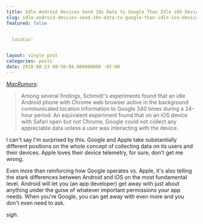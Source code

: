 ```yaml
---
title: Idle Android Devices Send 10x Data to Google Than Idle iOS Devices to Apple
slug: idle-android-devices-send-10x-data-to-google-than-idle-ios-devices-to-apple
featured: false


  locatio'


layout: single_post
categories: posts
date: 2018-08-23 08:50:04.000000000 -07:00
---
```


_[MacRumors](https://www.macrumors.com/2018/08/22/android-sends-data-google-10-times-ios-to-apple/)_:

> Among several findings, Schmidt's experiments found that an idle Android phone with Chrome web browser active in the background communicated location information to Google 340 times during a 24-hour period. An equivalent experiment found that on an iOS device with Safari open but not Chrome, Google could not collect any appreciable data unless a user was interacting with the device.

I can't say I'm surprised by this. Google and Apple take substantially different positions on the whole concept of collecting data on its users and their devices. Apple loves their device telemetry, for sure, don't get me wrong.

Even more than reinforcing how Google operates vs. Apple, it's also telling the stark differences between Android and iOS on the most fundamental level. Android will let you (an app developer) get away with just about anything under the guise of whatever important permissions your app needs. When you're Google, you can get away with even more and you don't even need to ask.

_sigh_.

